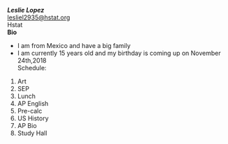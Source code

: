 _**Leslie Lopez**_  
lesliel2935@hstat.org  
Hstat  
 **Bio**  
 * I am from Mexico and have a big family
 * I am currently 15 years old and my birthday is coming up on November 24th,2018  
Schedule:
1. Art
2. SEP
3. Lunch
4. AP English
5. Pre-calc
6. US History
7. AP Bio
8. Study Hall